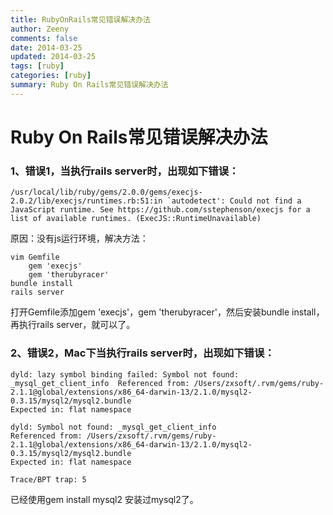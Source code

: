 ```yaml
---
title: RubyOnRails常见错误解决办法
author: Zeeny
comments: false
date: 2014-03-25
updated: 2014-03-25
tags: [ruby]
categories: [ruby]
summary: Ruby On Rails常见错误解决办法
---
```



# Ruby On Rails常见错误解决办法

### 1、错误1，当执行rails server时，出现如下错误：

	/usr/local/lib/ruby/gems/2.0.0/gems/execjs-2.0.2/lib/execjs/runtimes.rb:51:in `autodetect': Could not find a JavaScript runtime. See https://github.com/sstephenson/execjs for a list of available runtimes. (ExecJS::RuntimeUnavailable)
	

<p>原因：没有js运行环境，解决方法：</p>

	vim Gemfile
		gem 'execjs'
		gem 'therubyracer'
	bundle install
	rails server
	
<p>
打开Gemfile添加gem 'execjs'，gem 'therubyracer'，然后安装bundle install，再执行rails server，就可以了。
</p>


### 2、错误2，Mac下当执行rails server时，出现如下错误：

	dyld: lazy symbol binding failed: Symbol not found: _mysql_get_client_info	Referenced from: /Users/zxsoft/.rvm/gems/ruby-2.1.1@global/extensions/x86_64-darwin-13/2.1.0/mysql2-0.3.15/mysql2/mysql2.bundle
	Expected in: flat namespace
	
	dyld: Symbol not found: _mysql_get_client_info
	Referenced from: /Users/zxsoft/.rvm/gems/ruby-2.1.1@global/extensions/x86_64-darwin-13/2.1.0/mysql2-0.3.15/mysql2/mysql2.bundle
	Expected in: flat namespace
	
	Trace/BPT trap: 5
	
<p>已经使用gem install mysql2 安装过mysql2了。</p>
